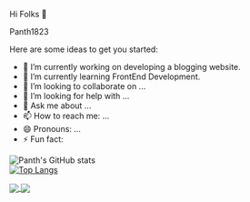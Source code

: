 Hi Folks 👋

Panth1823 

Here are some ideas to get you started:

- 🔭 I’m currently working on developing a blogging website.
- 🌱 I’m currently learning  FrontEnd Development.
- 👯 I’m looking to collaborate on ...
- 🤔 I’m looking for help with ...
- 💬 Ask me about ...
- 📫 How to reach me: ...
- 😄 Pronouns: ...
- ⚡ Fun fact: 

![Panth's GitHub stats](https://github-readme-stats.vercel.app/api?username=Panth1823&show_icons=true&theme=tokyonight)
<br>
[![Top Langs](https://github-readme-stats.vercel.app/api/top-langs/?username=Panth1823&layout=compact&theme=tokyonight)](https://github.com/Panth1823/github-readme-stats)
<br>

<a href="https://github.com/Panth1823/github-readme-stats">
  <img align="center" src="https://github-readme-stats.vercel.app/api/pin/?username=Panth1823&repo=Memester&theme=tokyonight" />
</a>
<a href="https://github.com/Panth1823/CyberNerd">
  <img align="center" src="https://github-readme-stats.vercel.app/api/pin/?username=Panth1823&repo=CyberNerd&theme=tokyonight " />
</a>




